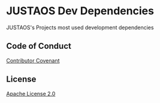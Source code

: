 # JUSTAOS Dev Dependencies
JUSTAOS's Projects most used development dependencies

## Code of Conduct
[Contributor Covenant](/CODE_OF_CONDUCT.md)

## License
[Apache License 2.0](/LICENSE)
